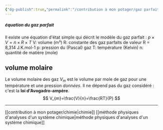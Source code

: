```yaml
---
{"dg-publish":true,"permalink":"/contribution à mon potager/gaz parfait et quantité de matière/"}
---
```



<div class="transclusion internal-embed is-loaded"><div class="markdown-embed">



##### équation du gaz parfait
Il existe une équation d'état simple qui décrit le modèle du gaz parfait :
$p \times V=n \times R \times T$
	V: volume (m³)
	R: constante des gaz parfaits de valeur R = 8,314 J.K.mol-1
	p: pression du (Pascal) gaz
	T: température (Kelvin)
	n: quantité de matière (mole)



  


</div></div>

## volume molaire
Le volume molaire des gaz $V_{m}$ est le volume par mole de gaz pour une température et une pression *données*. Il ne dépend pas du gaz considéré : c'est la **loi d'Avogadro-ampère**.
$$
V_{m}=\frac{V}{n}=\frac{RT}{P}
$$

---
[[contribution à mon potager/chimie\|chimie]]
[[méthode physiques d'analyses d'un système chimique\|méthode physiques d'analyses d'un système chimique]]